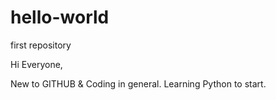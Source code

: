 # hello-world
first repository

Hi Everyone, 

New to GITHUB & Coding in general. Learning Python to start. 
